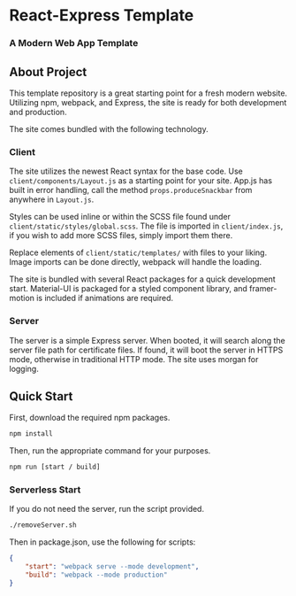 # React-Express Template

### A Modern Web App Template

## About Project

This template repository is a great starting point for a fresh modern website. Utilizing npm, webpack, and Express, the 
site is ready for both development and production.

The site comes bundled with the following technology.

### Client

The site utilizes the newest React syntax for the base code. Use `client/components/Layout.js` as a starting point for 
your site. App.js has built in error handling, call the method `props.produceSnackbar` from anywhere in `Layout.js`.

Styles can be used inline or within the SCSS file found under `client/static/styles/global.scss`. The file is imported 
in `client/index.js`, if you wish to add more SCSS files, simply import them there.

Replace elements of `client/static/templates/` with files to your liking. Image imports can be done directly, webpack 
will handle the loading.

The site is bundled with several React packages for a quick development start. Material-UI is packaged for a styled 
component library, and framer-motion is included if animations are required.

### Server

The server is a simple Express server. When booted, it will search along the server file path for certificate files. If
found, it will boot the server in HTTPS mode, otherwise in traditional HTTP mode. The site uses morgan for logging.

## Quick Start

First, download the required npm packages.

```bash
npm install
```

Then, run the appropriate command for your purposes.

```bash
npm run [start / build]
```

### Serverless Start

If you do not need the server, run the script provided.

```bash
./removeServer.sh
```

Then in package.json, use the following for scripts:

```json
{
    "start": "webpack serve --mode development",
    "build": "webpack --mode production"
}
```
